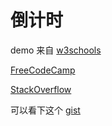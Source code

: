 # 倒计时

demo 来自 [w3schools](https://www.w3schools.com/howto/howto_js_countdown.asp)

[FreeCodeCamp](https://guide.freecodecamp.org/javascript/tutorials/how-to-create-a-countdown-timer/)

[StackOverflow](https://stackoverflow.com/a/20618517)

可以看下这个 [gist](https://gist.github.com/adhithyan15/4350689)